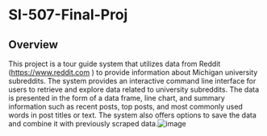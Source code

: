 # SI-507-Final-Proj

## Overview
This project is a tour guide system that utilizes data from Reddit (https://www.reddit.com ) to provide information about Michigan university subreddits. The system provides an interactive command line interface for users to retrieve and explore data related to university subreddits. The data is presented in the form of a data frame, line chart, and summary information such as recent posts, top posts, and most commonly used words in post titles or text. The system also offers options to save the data and combine it with previously scraped data.![image](https://user-images.githubusercontent.com/70979610/233819793-c025ceb2-6705-428c-b72c-6f58579df7d2.png)
